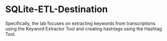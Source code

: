 # SQLite-ETL-Destination
Specifically, the lab focuses on extracting keywords from transcriptions using the Keyword Extractor Tool and creating hashtags using the Hashtag Tool.
